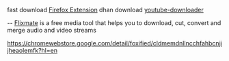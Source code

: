 
fast download [Firefox Extension](https://chromewebstore.google.com/detail/foxified/cldmemdnllncchfahbcnjijheaolemfk?hl=en)
dhan download [youtube-downloader](https://addoncrop.com/v27/youtube-downloader/)


-- [Flixmate](https://flixmate.net/#faqs) is a free media tool that helps you to download, cut, convert and merge audio and video streams 


https://chromewebstore.google.com/detail/foxified/cldmemdnllncchfahbcnjijheaolemfk?hl=en
